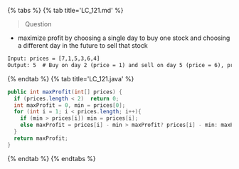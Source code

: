 {% tabs %}
{% tab title='LC_121.md' %}

> Question

* maximize profit by choosing a single day to buy one stock and choosing a different day in the future to sell that stock

```txt
Input: prices = [7,1,5,3,6,4]
Output: 5  # Buy on day 2 (price = 1) and sell on day 5 (price = 6), profit = 6-1 = 5.
```

{% endtab %}
{% tab title='LC_121.java' %}

```java
public int maxProfit(int[] prices) {
  if (prices.length < 2)  return 0;
  int maxProfit = 0, min = prices[0];
  for (int i = 1; i < prices.length; i++){
    if (min > prices[i]) min = prices[i];
    else maxProfit = prices[i] - min > maxProfit? prices[i] - min: maxProfit;
  }
  return maxProfit;
}
```

{% endtab %}
{% endtabs %}
